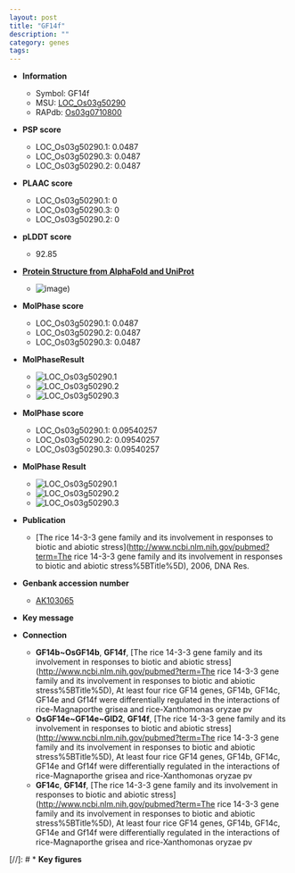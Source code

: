 ```yaml
---
layout: post
title: "GF14f"
description: ""
category: genes
tags: 
---
```


* **Information**  
    + Symbol: GF14f  
    + MSU: [LOC_Os03g50290](http://rice.plantbiology.msu.edu/cgi-bin/ORF_infopage.cgi?orf=LOC_Os03g50290)  
    + RAPdb: [Os03g0710800](http://rapdb.dna.affrc.go.jp/viewer/gbrowse_details/irgsp1?name=Os03g0710800)  

* **PSP score**  
    + LOC_Os03g50290.1: 0.0487 
    + LOC_Os03g50290.3: 0.0487 
    + LOC_Os03g50290.2: 0.0487 

* **PLAAC score**  
    + LOC_Os03g50290.1: 0 
    + LOC_Os03g50290.3: 0 
    + LOC_Os03g50290.2: 0 

* **pLDDT score**
    + 92.85

* **[Protein Structure from AlphaFold and UniProt](https://www.uniprot.org/uniprotkb/Q06967/entry#structure)**
    + ![image](https://ricepsp.github.io/images/Q0/AF-Q06967-F1.png))

* **MolPhase score**
    + LOC_Os03g50290.1: 0.0487
    + LOC_Os03g50290.2: 0.0487
    + LOC_Os03g50290.3: 0.0487

* **MolPhaseResult**
    + ![LOC_Os03g50290.1](https://ricepsp.github.io/pictures/LOC_Os03g/LOC_Os03g50290.1.png)
    + ![LOC_Os03g50290.2](https://ricepsp.github.io/pictures/LOC_Os03g/LOC_Os03g50290.2.png)
    + ![LOC_Os03g50290.3](https://ricepsp.github.io/pictures/LOC_Os03g/LOC_Os03g50290.3.png)

* **MolPhase score**
    + LOC_Os03g50290.1: 0.09540257
    + LOC_Os03g50290.2: 0.09540257
    + LOC_Os03g50290.3: 0.09540257

* **MolPhase Result**
    + ![LOC_Os03g50290.1](https://304243504.github.io/Pictures/LOC_Os03g/LOC_Os03g50290.1.png)
    + ![LOC_Os03g50290.2](https://304243504.github.io/Pictures/LOC_Os03g/LOC_Os03g50290.2.png)
    + ![LOC_Os03g50290.3](https://304243504.github.io/Pictures/LOC_Os03g/LOC_Os03g50290.3.png)

* **Publication**  
    + [The rice 14-3-3 gene family and its involvement in responses to biotic and abiotic stress](http://www.ncbi.nlm.nih.gov/pubmed?term=The rice 14-3-3 gene family and its involvement in responses to biotic and abiotic stress%5BTitle%5D), 2006, DNA Res.

* **Genbank accession number**  
    + [AK103065](http://www.ncbi.nlm.nih.gov/nuccore/AK103065)

* **Key message**  

* **Connection**  
    + __GF14b~OsGF14b__, __GF14f__, [The rice 14-3-3 gene family and its involvement in responses to biotic and abiotic stress](http://www.ncbi.nlm.nih.gov/pubmed?term=The rice 14-3-3 gene family and its involvement in responses to biotic and abiotic stress%5BTitle%5D), At least four rice GF14 genes, GF14b, GF14c, GF14e and Gf14f were differentially regulated in the interactions of rice-Magnaporthe grisea and rice-Xanthomonas oryzae pv
    + __OsGF14e~GF14e~GID2__, __GF14f__, [The rice 14-3-3 gene family and its involvement in responses to biotic and abiotic stress](http://www.ncbi.nlm.nih.gov/pubmed?term=The rice 14-3-3 gene family and its involvement in responses to biotic and abiotic stress%5BTitle%5D), At least four rice GF14 genes, GF14b, GF14c, GF14e and Gf14f were differentially regulated in the interactions of rice-Magnaporthe grisea and rice-Xanthomonas oryzae pv
    + __GF14c__, __GF14f__, [The rice 14-3-3 gene family and its involvement in responses to biotic and abiotic stress](http://www.ncbi.nlm.nih.gov/pubmed?term=The rice 14-3-3 gene family and its involvement in responses to biotic and abiotic stress%5BTitle%5D), At least four rice GF14 genes, GF14b, GF14c, GF14e and Gf14f were differentially regulated in the interactions of rice-Magnaporthe grisea and rice-Xanthomonas oryzae pv

[//]: # * **Key figures**  


